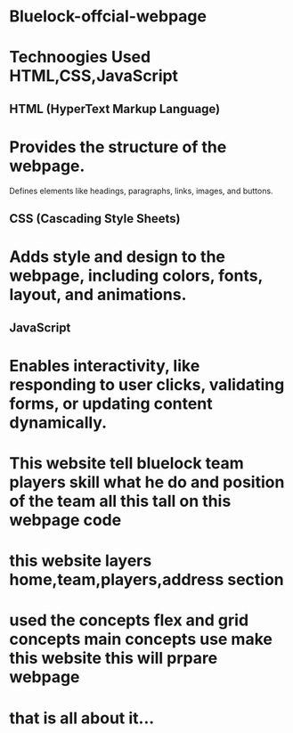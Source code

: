 # Bluelock-offcial-webpage
# Technoogies Used HTML,CSS,JavaScript
## HTML (HyperText Markup Language)

# Provides the structure of the webpage.
Defines elements like headings, paragraphs, links, images, and buttons.
## CSS (Cascading Style Sheets)
 
# Adds style and design to the webpage, including colors, fonts, layout, and animations.
## JavaScript

# Enables interactivity, like responding to user clicks, validating forms, or updating content dynamically.


# This website tell bluelock team players skill what he do and position of the team all this tall on this webpage code 
# this website layers home,team,players,address section
# used the concepts flex and grid concepts main concepts use make this website this will prpare webpage
# that is all about it...
